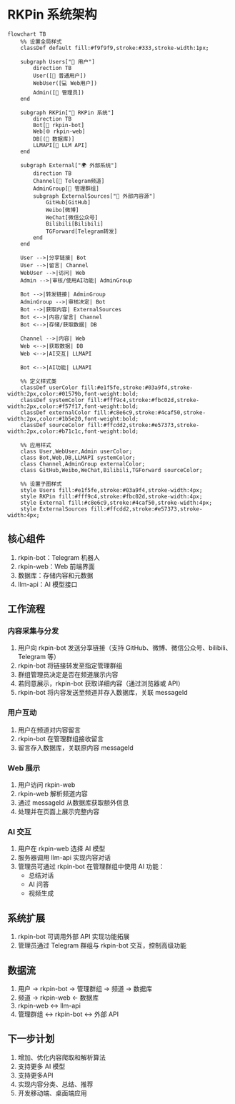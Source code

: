 # RKPin 系统架构

```mermaid
flowchart TB
    %% 设置全局样式
    classDef default fill:#f9f9f9,stroke:#333,stroke-width:1px;
    
    subgraph Users["👥 用户"]
        direction TB
        User([👤 普通用户])
        WebUser([💻 Web用户])
        Admin([👑 管理员])
    end

    subgraph RKPin["🚀 RKPin 系统"]
        direction TB
        Bot[🤖 rkpin-bot]
        Web[🌐 rkpin-web]
        DB[(💾 数据库)]
        LLMAPI[🧠 LLM API]
    end

    subgraph External["🌍 外部系统"]
        direction TB
        Channel[📢 Telegram频道]
        AdminGroup[👥 管理群组]
        subgraph ExternalSources["🔗 外部内容源"]
            GitHub[GitHub]
            Weibo[微博]
            WeChat[微信公众号]
            Bilibili[Bilibili]
            TGForward[Telegram转发]
        end
    end

    User -->|分享链接| Bot
    User -->|留言| Channel
    WebUser -->|访问| Web
    Admin -->|审核/使用AI功能| AdminGroup

    Bot -->|转发链接| AdminGroup
    AdminGroup -->|审核决定| Bot
    Bot -->|获取内容| ExternalSources
    Bot <-->|内容/留言| Channel
    Bot <-->|存储/获取数据| DB
    
    Channel -->|内容| Web
    Web <-->|获取数据| DB
    Web <-->|AI交互| LLMAPI
    
    Bot <-->|AI功能| LLMAPI

    %% 定义样式类
    classDef userColor fill:#e1f5fe,stroke:#03a9f4,stroke-width:2px,color:#01579b,font-weight:bold;
    classDef systemColor fill:#fff9c4,stroke:#fbc02d,stroke-width:2px,color:#f57f17,font-weight:bold;
    classDef externalColor fill:#c8e6c9,stroke:#4caf50,stroke-width:2px,color:#1b5e20,font-weight:bold;
    classDef sourceColor fill:#ffcdd2,stroke:#e57373,stroke-width:2px,color:#b71c1c,font-weight:bold;
    
    %% 应用样式
    class User,WebUser,Admin userColor;
    class Bot,Web,DB,LLMAPI systemColor;
    class Channel,AdminGroup externalColor;
    class GitHub,Weibo,WeChat,Bilibili,TGForward sourceColor;

    %% 设置子图样式
    style Users fill:#e1f5fe,stroke:#03a9f4,stroke-width:4px;
    style RKPin fill:#fff9c4,stroke:#fbc02d,stroke-width:4px;
    style External fill:#c8e6c9,stroke:#4caf50,stroke-width:4px;
    style ExternalSources fill:#ffcdd2,stroke:#e57373,stroke-width:4px;
````

## 核心组件

1. rkpin-bot：Telegram 机器人
2. rkpin-web：Web 前端界面
3. 数据库：存储内容和元数据
4. llm-api：AI 模型接口

## 工作流程

### 内容采集与分发

1. 用户向 rkpin-bot 发送分享链接（支持 GitHub、微博、微信公众号、bilibili、Telegram 等）
2. rkpin-bot 将链接转发至指定管理群组
3. 群组管理员决定是否在频道展示内容
4. 若同意展示，rkpin-bot 获取详细内容（通过浏览器或 API）
5. rkpin-bot 将内容发送至频道并存入数据库，关联 messageId

### 用户互动

1. 用户在频道对内容留言
2. rkpin-bot 在管理群组接收留言
3. 留言存入数据库，关联原内容 messageId

### Web 展示

1. 用户访问 rkpin-web
2. rkpin-web 解析频道内容
3. 通过 messageId 从数据库获取额外信息
4. 处理并在页面上展示完整内容

### AI 交互

1. 用户在 rkpin-web 选择 AI 模型
2. 服务器调用 llm-api 实现内容对话
3. 管理员可通过 rkpin-bot 在管理群组中使用 AI 功能：
   - 总结对话
   - AI 问答
   - 视频生成

## 系统扩展

1. rkpin-bot 可调用外部 API 实现功能拓展
2. 管理员通过 Telegram 群组与 rkpin-bot 交互，控制高级功能

## 数据流

1. 用户 -> rkpin-bot -> 管理群组 -> 频道 -> 数据库
2. 频道 -> rkpin-web <- 数据库
3. rkpin-web <-> llm-api
4. 管理群组 <-> rkpin-bot <-> 外部 API

## 下一步计划

1. 增加、优化内容爬取和解析算法
2. 支持更多 AI 模型
3. 支持更多API
4. 实现内容分类、总结、推荐
5. 开发移动端、桌面端应用